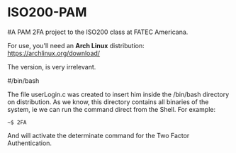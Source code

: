 # ISO200-PAM 
#A PAM 2FA project to the ISO200 class at FATEC Americana.


For use, you'll need an **Arch Linux** distribution: https://archlinux.org/download/

The version, is very irrelevant.

#/bin/bash

The file userLogin.c was created to insert him inside the /bin/bash directory on distribution. As we know, this directory contains all binaries of the system, ie we can run the command direct from the Shell. For example:
```
~$ 2FA
```
And will activate the determinate command for the Two Factor Authentication.
